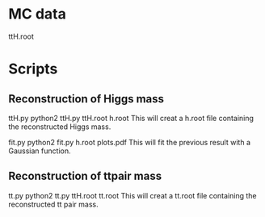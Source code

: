 # MC data
ttH.root

# Scripts

## Reconstruction of Higgs mass
ttH.py
  python2 ttH.py ttH.root h.root
This will creat a h.root file containing the reconstructed Higgs mass.

fit.py
  python2 fit.py h.root plots.pdf
This will fit the previous result with a Gaussian function.

## Reconstruction of ttpair mass
tt.py
  python2 tt.py ttH.root tt.root
This will creat a tt.root file containing the reconstructed tt pair mass.
